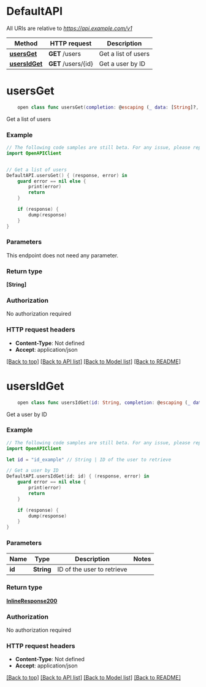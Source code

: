 # DefaultAPI

All URIs are relative to *https://api.example.com/v1*

Method | HTTP request | Description
------------- | ------------- | -------------
[**usersGet**](DefaultAPI.md#usersget) | **GET** /users | Get a list of users
[**usersIdGet**](DefaultAPI.md#usersidget) | **GET** /users/{id} | Get a user by ID


# **usersGet**
```swift
    open class func usersGet(completion: @escaping (_ data: [String]?, _ error: Error?) -> Void)
```

Get a list of users

### Example 
```swift
// The following code samples are still beta. For any issue, please report via http://github.com/OpenAPITools/openapi-generator/issues/new
import OpenAPIClient


// Get a list of users
DefaultAPI.usersGet() { (response, error) in
    guard error == nil else {
        print(error)
        return
    }

    if (response) {
        dump(response)
    }
}
```

### Parameters
This endpoint does not need any parameter.

### Return type

**[String]**

### Authorization

No authorization required

### HTTP request headers

 - **Content-Type**: Not defined
 - **Accept**: application/json

[[Back to top]](#) [[Back to API list]](../README.md#documentation-for-api-endpoints) [[Back to Model list]](../README.md#documentation-for-models) [[Back to README]](../README.md)

# **usersIdGet**
```swift
    open class func usersIdGet(id: String, completion: @escaping (_ data: InlineResponse200?, _ error: Error?) -> Void)
```

Get a user by ID

### Example 
```swift
// The following code samples are still beta. For any issue, please report via http://github.com/OpenAPITools/openapi-generator/issues/new
import OpenAPIClient

let id = "id_example" // String | ID of the user to retrieve

// Get a user by ID
DefaultAPI.usersIdGet(id: id) { (response, error) in
    guard error == nil else {
        print(error)
        return
    }

    if (response) {
        dump(response)
    }
}
```

### Parameters

Name | Type | Description  | Notes
------------- | ------------- | ------------- | -------------
 **id** | **String** | ID of the user to retrieve | 

### Return type

[**InlineResponse200**](InlineResponse200.md)

### Authorization

No authorization required

### HTTP request headers

 - **Content-Type**: Not defined
 - **Accept**: application/json

[[Back to top]](#) [[Back to API list]](../README.md#documentation-for-api-endpoints) [[Back to Model list]](../README.md#documentation-for-models) [[Back to README]](../README.md)

